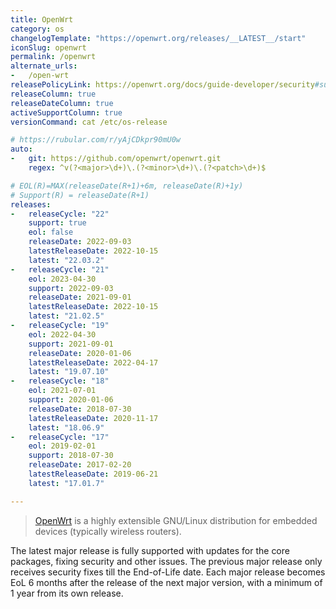 ```yaml
---
title: OpenWrt
category: os
changelogTemplate: "https://openwrt.org/releases/__LATEST__/start"
iconSlug: openwrt
permalink: /openwrt
alternate_urls:
-   /open-wrt
releasePolicyLink: https://openwrt.org/docs/guide-developer/security#support_status
releaseColumn: true
releaseDateColumn: true
activeSupportColumn: true
versionCommand: cat /etc/os-release

# https://rubular.com/r/yAjCDkpr90mU0w
auto:
-   git: https://github.com/openwrt/openwrt.git
    regex: ^v(?<major>\d+)\.(?<minor>\d+)\.(?<patch>\d+)$

# EOL(R)=MAX(releaseDate(R+1)+6m, releaseDate(R)+1y)
# Support(R) = releaseDate(R+1)
releases:
-   releaseCycle: "22"
    support: true
    eol: false
    releaseDate: 2022-09-03
    latestReleaseDate: 2022-10-15
    latest: "22.03.2"
-   releaseCycle: "21"
    eol: 2023-04-30
    support: 2022-09-03
    releaseDate: 2021-09-01
    latestReleaseDate: 2022-10-15
    latest: "21.02.5"
-   releaseCycle: "19"
    eol: 2022-04-30
    support: 2021-09-01
    releaseDate: 2020-01-06
    latestReleaseDate: 2022-04-17
    latest: "19.07.10"
-   releaseCycle: "18"
    eol: 2021-07-01
    support: 2020-01-06
    releaseDate: 2018-07-30
    latestReleaseDate: 2020-11-17
    latest: "18.06.9"
-   releaseCycle: "17"
    eol: 2019-02-01
    support: 2018-07-30
    releaseDate: 2017-02-20
    latestReleaseDate: 2019-06-21
    latest: "17.01.7"

---
```


> [OpenWrt](https://openwrt.org/) is a highly extensible GNU/Linux distribution for embedded devices (typically wireless routers).

The latest major release is fully supported with updates for the core packages, fixing security and other issues.
The previous major release only receives security fixes till the End-of-Life date.
Each major release becomes EoL 6 months after the release
of the next major version, with a minimum of 1 year from its own release.
